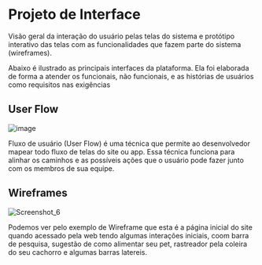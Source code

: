 
# Projeto de Interface

Visão geral da interação do usuário pelas telas do sistema e protótipo interativo das telas com as funcionalidades que fazem parte do sistema (wireframes).

Abaixo é ilustrado as principais interfaces da plataforma. Ela foi elaborada de forma a atender os funcionais, não funcionais, e as histórias de usuários como requisitos nas exigências 

## User Flow

![image](https://user-images.githubusercontent.com/96542702/164817848-2b6d899e-5338-4c7a-9c8f-7f7caab52a06.png)


Fluxo de usuário (User Flow) é uma técnica que permite ao desenvolvedor mapear todo fluxo de telas do site ou app. Essa técnica funciona para alinhar os caminhos e as possíveis ações que o usuário pode fazer junto com os membros de sua equipe.



## Wireframes

![Screenshot_6](https://user-images.githubusercontent.com/79429140/164865337-42f61915-368c-439a-a877-c79315c07132.png)


Podemos ver pelo exemplo de Wireframe que esta é a página inicial do site quando acessado pela web tendo algumas interações iniciais, coom barra de pesquisa, sugestão de como alimentar seu pet, rastreador pela coleira do seu cachorro e algumas barras latereis.
